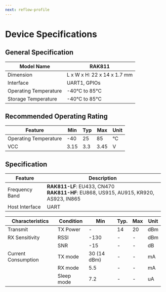 ```yaml
---
next: reflow-profile
---
```


# Device Specifications

## General Specification

| Model Name | RAK811 | 
| ---- | ---- | 
| Dimension | L x W x H: 22 x 14 x 1.7 mm | 
| Interface | UART1, GPIOs | 
| Operating Temperature | -40°C to 85°C | 
| Storage Temperature | -40°C to 85°C | 


## Recommended Operating Rating

| Feature | Min | Typ | Max | Unit | 
| ---- | ---- | ---- | ---- | ---- | 
| Operating Temperature | -40 | 25 | 85 | °C | 
| VCC | 3.15 | 3.3 | 3.45 | V | 


## Specification

| Feature | Description | 
| ---- | ---- | 
| Frequency Band | **RAK811-LF**: EU433, CN470 <br> **RAK811-HF**: EU868, US915, AU915, KR920, AS923, IN865 | 
| Host Interface | UART | 


| Characteristics | Condition | Min | Typ. | Max | Unit | 
| ---- | ---- | ---- | ---- | ---- | ---- | 
| Transmit | TX Power | - | 14 | 20 | dBm | 
| RX Sensitivity | RSSI | -130 | - | - | dBm | 
|  | SNR | -15 | - | - | dB | 
| Current Consumption | TX mode | 30 (14 dBm) | - | - | mA | 
|  | RX mode | 5.5 | - | - | mA | 
|  | Sleep mode | 7.2 | - | - | uA | 


